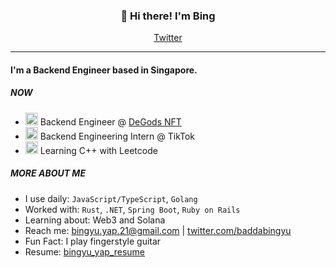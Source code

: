 <h3 align="center">👋 Hi there! I'm Bing </h3>
<p align="center">
  <a href="https://twitter.com/baddabingyu">Twitter</a>
</p>

---


#### I'm a Backend Engineer based in Singapore. 


##### NOW
- <img src="https://user-images.githubusercontent.com/62840970/181315937-881f7ac3-aaf0-419a-bf5b-7adc58658524.png" alt="drawing" width="20"/> Backend Engineer @ [DeGods NFT](https://www.degods.com/)
- <img src="https://user-images.githubusercontent.com/62840970/181320060-56c64134-48d3-4126-967d-12e4a17299b4.png" alt="drawing" width="20"/> Backend Engineering Intern @ TikTok 
- <img src="https://user-images.githubusercontent.com/62840970/181325112-8816357b-0b95-4f6d-8c12-1201331c1685.png" alt="drawing" width="20"/> Learning C++ with Leetcode 

##### MORE ABOUT ME
- I use daily: `JavaScript/TypeScript`, `Golang`
- Worked with: `Rust`, `.NET`, `Spring Boot`, `Ruby on Rails`
- Learning about: Web3 and Solana 
- Reach me: [bingyu.yap.21@gmail.com](mailto:bingyu.yap.21@gmail.com) | [twitter.com/baddabingyu](https://twitter.com/baddabingyu)
- Fun Fact: I play fingerstyle guitar
- Resume: [bingyu_yap_resume](https://github.com/bingyuyap/resume/blob/main/bingyu_yap_resume.pdf)

